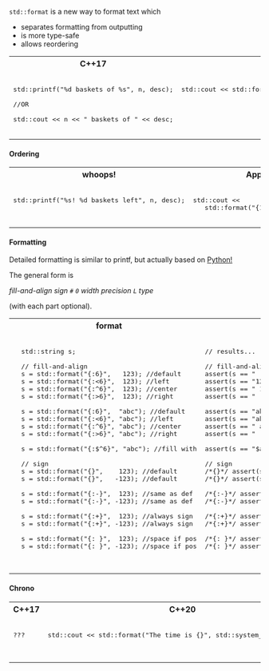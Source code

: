 `std::format` is a new way to format text which

- separates formatting from outputting
- is more type-safe
- allows reordering


<table>
<tr>
<th>
C++17
</th>
<th>
C++20
</th>
</tr>
<tr>
<td  valign="top">

<pre lang="cpp">

std::printf("%d baskets of %s", n, desc);

//OR

std::cout << n << " baskets of " << desc;
 
</pre>
</td>
<td  valign="top">

<pre lang="cpp">

std::cout << std::format("{} baskets of {}", n, desc);
 
</pre>
</td>
</tr>
</table>


#### Ordering


<table>
<tr>
<th>
whoops!
</th>
<th>
Apples! 5 baskets left
</th>
</tr>
<tr>
<td  valign="top">

<pre lang="cpp">

std::printf("%s! %d baskets left", n, desc);
 
</pre>
</td>
<td  valign="top">

<pre lang="cpp">

std::cout <<
   std::format("{1}! {0} baskets left", n, desc);
 
</pre>
</td>
</tr>
</table>




#### Formatting




Detailed formatting is similar to printf, but actually based on [Python!](https://docs.python.org/3/library/string.html#formatspec)

The general form is

_fill-and-align sign `#` `0` width precision `L` type_ 		

(with each part optional).





<table>
<tr>
<th>
</th>
<th>
format
</th>
<th>
result
</th>
</tr>
<tr>
<td/>
<td  valign="top">

<pre lang="cpp">

std::string s;

// fill-and-align
s = std::format("{:6}",   123); //default
s = std::format("{:<6}",  123); //left
s = std::format("{:^6}",  123); //center
s = std::format("{:>6}",  123); //right

s = std::format("{:6}",  "abc"); //default
s = std::format("{:<6}", "abc"); //left
s = std::format("{:^6}", "abc"); //center
s = std::format("{:>6}", "abc"); //right

s = std::format("{:$^6}", "abc"); //fill with

// sign
s = std::format("{}",    123); //default
s = std::format("{}",   -123); //default

s = std::format("{:-}",  123); //same as def
s = std::format("{:-}", -123); //same as def

s = std::format("{:+}",  123); //always sign
s = std::format("{:+}", -123); //always sign

s = std::format("{: }",  123); //space if pos
s = std::format("{: }", -123); //space if pos

</pre>
</td>
<td  valign="top">

<pre lang="cpp">

// results...

// fill-and-align
assert(s == "   123"); // numbers >
assert(s == "123   ");
assert(s == " 123  "); // slightly <
assert(s == "   123");

assert(s == "abc   "); // strings <
assert(s == "abc   ");
assert(s == " abc  "); // slightly <
assert(s == "   abc");

assert(s == "$abc$$"); // fill with $

// sign
/*{}*/ assert(s == "123");
/*{}*/ assert(s == "-123");

/*{:-}*/ assert(s == "123");
/*{:-}*/ assert(s == "-123");

/*{:+}*/ assert(s == "+123");
/*{:+}*/ assert(s == "-123");

/*{: }*/ assert(s == " 123");
/*{: }*/ assert(s == "-123");


</pre>
</td>
</tr>
</table>




####  Chrono


<table>
<tr>
<th>
C++17
</th>
<th>
C++20
</th>
</tr>
<tr>
<td  valign="top">

<pre lang="cpp">

???

 
</pre>
</td>
<td  valign="top">

<pre lang="cpp">

std::cout << std::format("The time is {}", std::system_clock::now());
 
</pre>
</td>
</tr>
</table>

